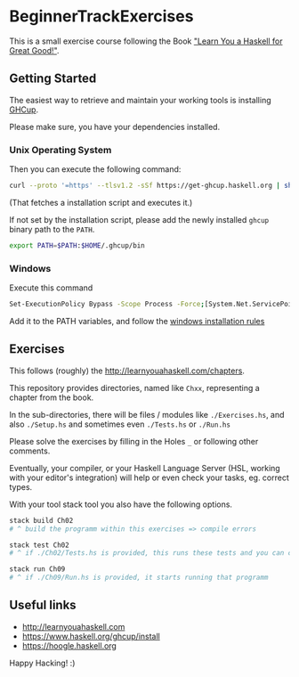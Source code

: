 # BeginnerTrackExercises

This is a small exercise course following
the Book ["Learn You a Haskell for Great Good!"](http://learnyouahaskell.com/).


## Getting Started

The easiest way to retrieve and maintain your working tools is installing [GHCup](https://www.haskell.org/ghcup/install/).

Please make sure, you have your dependencies installed.


### Unix Operating System

Then you can execute the following command:

```sh
curl --proto '=https' --tlsv1.2 -sSf https://get-ghcup.haskell.org | sh
```

(That fetches a installation script and executes it.)

If not set by the installation script, please add the newly installed `ghcup` binary path to the `PATH`.

```sh
export PATH=$PATH:$HOME/.ghcup/bin
```

### Windows

Execute this command

```sh
Set-ExecutionPolicy Bypass -Scope Process -Force;[System.Net.ServicePointManager]::SecurityProtocol = [System.Net.ServicePointManager]::SecurityProtocol -bor 3072; try { Invoke-Command -ScriptBlock ([ScriptBlock]::Create((Invoke-WebRequest https://www.haskell.org/ghcup/sh/bootstrap-haskell.ps1 -UseBasicParsing))) -ArgumentList $true } catch { Write-Error $_ }
```

Add it to the PATH variables, and follow the [windows installation rules](https://www.haskell.org/ghcup/install)


## Exercises

This follows (roughly) the <http://learnyouahaskell.com/chapters>.

This repository provides directories, named like `Chxx`, representing a chapter from the book.

In the sub-directories,
there will be files / modules like `./Exercises.hs`,
and also `./Setup.hs` and sometimes even `./Tests.hs` or `./Run.hs`

Please solve the exercises by filling in the Holes `_` or following other comments.

Eventually, your compiler, or your Haskell Language Server (HSL, working with your editor's integration)
will help or even check your tasks, eg. correct types.

With your tool stack  tool you also have the following options.

```sh
stack build Ch02
# ^ build the programm within this exercises => compile errors

stack test Ch02
# ^ if ./Ch02/Tests.hs is provided, this runs these tests and you can check your correctness

stack run Ch09
# ^ if ./Ch09/Run.hs is provided, it starts running that programm
```

## Useful links

- http://learnyouahaskell.com
- https://www.haskell.org/ghcup/install
- https://hoogle.haskell.org


Happy Hacking! :)
